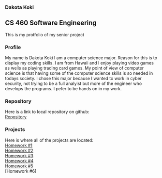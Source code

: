 ### Dakota Koki
## CS 460 Software Engineering 

This is my protfolio of my senior project<br>


### Profile

My name is Dakota Koki I am a computer science major. Reason for this is to display my coding skills. I am from Hawaii and I enjoy playing video games as wells as playing trading card games. My point of view of computer science is that having some of the computer science skills is so needed in todays society. I chose this major because I wanted to work in cyber security, not trying to be a full analyist but more of the engineer who develops the programs. I pefer to be hands on in my work.

### Repository
Here is a link to local repository on github:<br>
[Repository](https://github.com/Dakota808/Dakota808.github.io)

### Projects
Here is where all of the projects are located:<br>
[Homework #1](Project_1/HW1post.md)<br>
[Homework #2](Project_2/HW2blog.md)<br>
[Homework #3](Project_3/HW3blog.md)<br>
[Homework #4](Project_4/HW4blog.md)<br>
[Homework #5](Project_5.2/HW5blog.md)<br>
[Homework #6]
